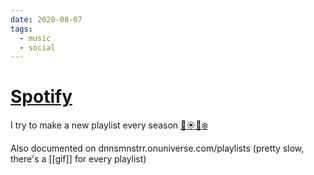 ```yaml
---
date: 2020-08-07
tags:
  - music
  - social
---
```


# [Spotify](https://open.spotify.com/user/dennismuensterer)

I try to make a new playlist every season [🌸](https://open.spotify.com/playlist/68z163CKUImi0QB6ZpSigr?si=u5CbZui-SAuTb9udvsVK7A)[☀️](https://open.spotify.com/playlist/5wpb3PdQOzFb3jurTcVfZO?si=3C2uBhR7Svm9PSTnapgSMA)[🍂](https://open.spotify.com/playlist/22XncHS02W5RWJ1yM4lV6l?si=x9BbzrhZSY-RSzYG0-4vIQ)[❄️](https://open.spotify.com/playlist/67SvJfEofXhdIXwsuUJbCJ?si=9IJxvMugQnWxrDdG0TzCFg)

Also documented on dnnsmnstrr.onuniverse.com/playlists (pretty slow, there's a [[gif]] for every playlist)
